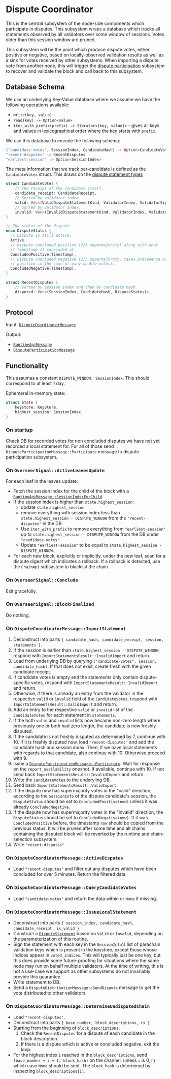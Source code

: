# Dispute Coordinator

This is the central subsystem of the node-side components which participate in disputes. This subsystem wraps a database which tracks all statements observed by all validators over some window of sessions. Votes older than this session window are pruned.

This subsystem will be the point which produce dispute votes, either positive or negative, based on locally-observed validation results as well as a sink for votes received by other subsystems. When importing a dispute vote from another node, this will trigger the [dispute participation](dispute-participation.md) subsystem to recover and validate the block and call back to this subsystem.

## Database Schema

We use an underlying Key-Value database where we assume we have the following operations available:
  * `write(key, value)`
  * `read(key) -> Option<value>`
  * `iter_with_prefix(prefix) -> Iterator<(key, value)>` - gives all keys and values in lexicographical order where the key starts with `prefix`.

We use this database to encode the following schema:

```rust
("candidate-votes", SessionIndex, CandidateHash) -> Option<CandidateVotes>
"recent-disputes" -> RecentDisputes
"earliest-session" -> Option<SessionIndex>
```

The meta information that we track per-candidate is defined as the `CandidateVotes` struct.
This draws on the [dispute statement types][DisputeTypes]

```rust
struct CandidateVotes {
    // The receipt of the candidate itself.
    candidate_receipt: CandidateReceipt,
    // Sorted by validator index.
    valid: Vec<(ValidDisputeStatementKind, ValidatorIndex, ValidatorSignature)>,
    // Sorted by validator index.
    invalid: Vec<(InvalidDisputeStatementKind, ValidatorIndex, ValidatorSignature)>,
}

// The status of the dispute.
enum DisputeStatus {
  // Dispute is still active.
  Active,
  // Dispute concluded positive (2/3 supermajority) along with what
  // timestamp it concluded at.
  ConcludedPositive(Timestamp),
  // Dispute concluded negative (2/3 supermajority, takes precedence over
  // positive in the case of many double-votes).
  ConcludedNegative(Timestamp),
}

struct RecentDisputes {
    // sorted by session index and then by candidate hash.
    disputed: Vec<(SessionIndex, CandidateHash, DisputeStatus)>,
}
```

## Protocol

Input: [`DisputeCoordinatorMessage`][DisputeCoordinatorMessage]

Output:
  - [`RuntimeApiMessage`][RuntimeApiMessage]
  - [`DisputeParticipationMessage`][DisputeParticipationMessage]

## Functionality

This assumes a constant `DISPUTE_WINDOW: SessionIndex`. This should correspond to at least 1 day.

Ephemeral in-memory state:

```rust
struct State {
    keystore: KeyStore,
    highest_session: SessionIndex,
}
```

### On startup

Check DB for recorded votes for non concluded disputes we have not yet
recorded a local statement for.
For all of those send `DisputeParticipationMessage::Participate` message to
dispute participation subsystem.

### On `OverseerSignal::ActiveLeavesUpdate`

For each leaf in the leaves update:

* Fetch the session index for the child of the block with a [`RuntimeApiMessage::SessionIndexForChild`][RuntimeApiMessage].
* If the session index is higher than `state.highest_session`:
  * update `state.highest_session`
  * remove everything with session index less than `state.highest_session - DISPUTE_WINDOW` from the `"recent-disputes"` in the DB.
  * Use `iter_with_prefix` to remove everything from `"earliest-session"` up to `state.highest_session - DISPUTE_WINDOW` from the DB under `"candidate-votes"`.
  * Update `"earliest-session"` to be equal to `state.highest_session - DISPUTE_WINDOW`.
* For each new block, explicitly or implicitly, under the new leaf, scan for a dispute digest which indicates a rollback. If a rollback is detected, use the `ChainApi` subsystem to blacklist the chain.

### On `OverseerSignal::Conclude`

Exit gracefully.

### On `OverseerSignal::BlockFinalized`

Do nothing.

### On `DisputeCoordinatorMessage::ImportStatement`

1. Deconstruct into parts `{ candidate_hash, candidate_receipt, session, statements }`.
2. If the session is earlier than `state.highest_session - DISPUTE_WINDOW`,
   respond with `ImportStatementsResult::InvalidImport` and return.
3. Load from underlying DB by querying `("candidate-votes", session,
   candidate_hash)`.  If that does not exist, create fresh with the given
   candidate receipt.
4. If candidate votes is empty and the statements only contain dispute-specific
   votes, respond with `ImportStatementsResult::InvalidImport` and return.
5. Otherwise, if there is already an entry from the validator in the respective
  `valid` or `invalid` field of the `CandidateVotes`,  respond with
  `ImportStatementsResult::ValidImport` and return.
6. Add an entry to the respective `valid` or `invalid` list of the
   `CandidateVotes` for each statement in `statements`.
7. If the both `valid` and `invalid` lists now became non-zero length where
   previously one or both had zero length, the candidate is now freshly
   disputed.
8. If the candidate is not freshly disputed as determined by 7, continue with
   10. If it is freshly disputed now, load `"recent-disputes"` and add the
   candidate hash and session index. Then, if we have local statements with
   regards to that candidate,  also continue with 10. Otherwise proceed with 9.
9. Issue a
   [`DisputeParticipationMessage::Participate`][DisputeParticipationMessage].
   Wait for response on the `report_availability` oneshot. If available, continue
   with 10. If not send back `ImportStatementsResult::InvalidImport` and return.
10. Write the `CandidateVotes` to the underyling DB.
11. Send back `ImportStatementsResult::ValidImport`.
12. If the dispute now has supermajority votes in the "valid" direction,
    according to the `SessionInfo` of the dispute candidate's session, the
    `DisputeStatus` should be set to `ConcludedPositive(now)` unless it was
    already `ConcludedNegative`.
13. If the dispute now has supermajority votes in the "invalid" direction, 
    the `DisputeStatus` should be set to `ConcludedNegative(now)`. If it
    was `ConcludedPositive` before, the timestamp `now` should be copied
    from the previous status. It will be pruned after some time and all chains
    containing the disputed block will be reverted by the runtime and
    chain-selection subsystem.
14. Write `"recent-disputes"`

### On `DisputeCoordinatorMessage::ActiveDisputes`

* Load `"recent-disputes"` and filter out any disputes which have been concluded for over 5 minutes. Return the filtered data

### On `DisputeCoordinatorMessage::QueryCandidateVotes`

* Load `"candidate-votes"` and return the data within or `None` if missing.

### On `DisputeCoordinatorMessage::IssueLocalStatement`

* Deconstruct into parts `{ session_index, candidate_hash, candidate_receipt, is_valid }`.
* Construct a [`DisputeStatement`][DisputeStatement] based on `Valid` or `Invalid`, depending on the parameterization of this routine.
* Sign the statement with each key in the `SessionInfo`'s list of parachain validation keys which is present in the keystore, except those whose indices appear in `voted_indices`. This will typically just be one key, but this does provide some future-proofing for situations where the same node may run on behalf multiple validators. At the time of writing, this is not a use-case we support as other subsystems do not invariably provide this guarantee.
* Write statement to DB.
* Send a `DisputeDistributionMessage::SendDispute` message to get the vote
  distributed to other validators.

### On `DisputeCoordinatorMessage::DetermineUndisputedChain`

* Load `"recent-disputes"`.
* Deconstruct into parts `{ base_number, block_descriptions, rx }`
* Starting from the beginning of `block_descriptions`:
  1. Check the `RecentDisputes` for a dispute of each candidate in the block description.
  1. If there is a dispute which is active or concluded negative, exit the loop.
* For the highest index `i` reached in the `block_descriptions`, send `(base_number + i + 1, block_hash)` on the channel, unless `i` is 0, in which case `None` should be sent. The `block_hash` is determined by inspecting `block_descriptions[i]`.

[DisputeTypes]: ../../types/disputes.md
[DisputeStatement]: ../../types/disputes.md#disputestatement
[DisputeCoordinatorMessage]: ../../types/overseer-protocol.md#dispute-coordinator-message
[RuntimeApiMessage]: ../../types/overseer-protocol.md#runtime-api-message
[DisputeParticipationMessage]: ../../types/overseer-protocol.md#dispute-participation-message
